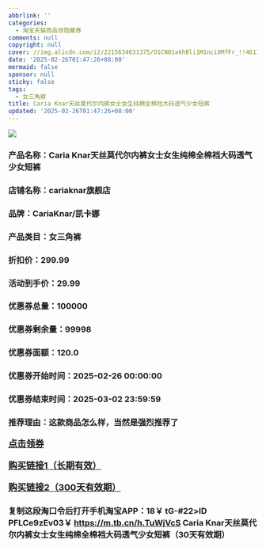 ```yaml
---
abbrlink: ''
categories:
  - 淘宝天猫商品领隐藏券
comments: null
copyright: null
cover: //img.alicdn.com/i2/2215634631375/O1CN01akhBli1M1nci0MfFr_!!4611686018427386575-0-item_pic.jpg
date: '2025-02-26T01:47:26+08:00'
mermaid: false
sponsor: null
sticky: false
tags:
  - 女三角裤
title: Caria Knar天丝莫代尔内裤女士女生纯棉全棉裆大码透气少女短裤
updated: '2025-02-26T01:47:26+08:00'
--- 
```


![](//img.alicdn.com/i2/2215634631375/O1CN01akhBli1M1nci0MfFr_!!4611686018427386575-0-item_pic.jpg)

### 产品名称：Caria Knar天丝莫代尔内裤女士女生纯棉全棉裆大码透气少女短裤
### 店铺名称：cariaknar旗舰店
### 品牌：CariaKnar/凯卡娜
### 产品类目：女三角裤
### 折扣价：299.99
### 活动到手价：29.99
### 优惠券总量：100000
### 优惠券剩余量：99998
### 优惠券面额：120.0
### 优惠券开始时间：2025-02-26 00:00:00	
### 优惠券结束时间：2025-03-02 23:59:59	
### 推荐理由：这款商品怎么样，当然是强烈推荐了

<p style="font-size: 18px; font-weight: bold;">
  <a href="https://uland.taobao.com/coupon/edetail?e=auW1Z3UtVrelhHvvyUNXZfh8CuWt5YH5OVuOuRD5gLJMmdsrkidbOUV9IBA4kmjLvLIWtjF9uupi6%2BAf9blRdTS4OiCqtTwc7Pasv5VzUODtu3QtS5Q0t2YCA2C7LZR7pF%2BR%2B8m8%2B3VyBOK%2B8KjzSuzY3MUSAX0G1TP3uC6T%2BzrKa4jyh4U%2Bo3yN4UVEwO%2FPUGpk1aPq%2BumNfiknwDwgYS%2FsWqyKYTVEvx24htuqzYwDHXLApfbZC9QqW3sOLwhk6078qGyc10QrU0EBRqTQN%2F3dmD6eUMgNFGlXiEXX%2Bg7gaLvMsJZh9nhyHO%2FKhF5gsXwp43pyqpxMDQVG07AK7A%3D%3D&traceId=0b515d4517407227641888116d126c&union_lens=lensId%3AOPT%401740722769%4021469085_0e0c_1954b298f82_bf56%4001%40eyJmbG9vcklkIjo3MzM1NH0ie" target="_blank">点击领券</a>
</p>
<p style="font-size: 18px; font-weight: bold;">
  <a href="https://s.click.taobao.com/t?e=m%3D2%26s%3DjSlt5Eaitcpw4vFB6t2Z2ueEDrYVVa64K7Vc7tFgwiHjf2vlNIV67uW8xal2bDKcJYccVKkURIj3ID%2FV1RqsF4wnCJeELi4I%2FIEn%2BS1IjHAB0ghlTd7WlZVm%2FOAUUFw71qrpxiwMoCNxc1AtbZGVS065uEr81EF9f%2F%2FJlFuuTD3NEPXytV9ALtCLThlbPuuZLb93Df8fOzjsE47dlR5qk4hy5OO4b%2FvNZuKvhicygRnk%2Ffc9mYzNTXdxUSOUgdo47TSANgDqHMW0zvIVVx%2BPc2%2F51BzEHetfi6Ik5Xhi8DAQqd593TTLXr0Z%2FbOZSK95" target="_blank">购买链接1（长期有效）</a>
</p>
<p style="font-size: 18px; font-weight: bold;">
  <a href="https://s.click.taobao.com/DNGYVNs" target="_blank">购买链接2（300天有效期）</a>
</p>

### 复制这段淘口令后打开手机淘宝APP：18￥ tG-#22>lD PFLCe9zEv03￥ https://m.tb.cn/h.TuWjVcS  Caria Knar天丝莫代尔内裤女士女生纯棉全棉裆大码透气少女短裤（30天有效期）
